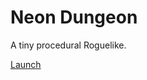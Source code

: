 # Neon Dungeon
A tiny procedural Roguelike.

[Launch](https://rawgit.com/attilahorvath/neon-dungeon/master/index.html)

